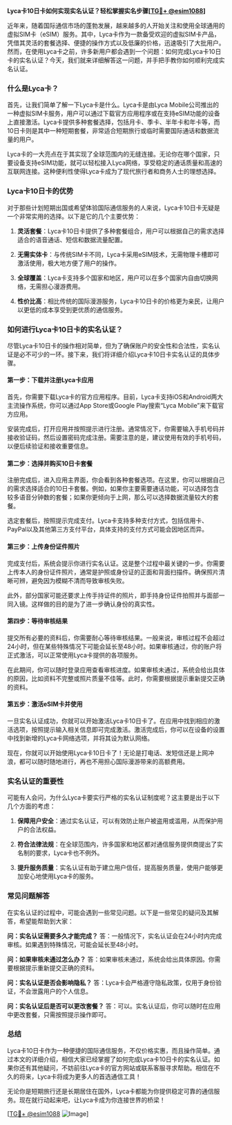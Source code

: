 **Lyca卡10日卡如何实现实名认证？轻松掌握实名步骤[[TG💪+ @esim1088](https://t.me/s/esim1088)]**

近年来，随着国际通信市场的蓬勃发展，越来越多的人开始关注和使用全球通用的虚拟SIM卡（eSIM）服务。其中，Lyca卡作为一款备受欢迎的虚拟SIM卡产品，凭借其灵活的套餐选择、便捷的操作方式以及低廉的价格，迅速吸引了大批用户。然而，在使用Lyca卡之前，许多新用户都会遇到一个问题：如何完成Lyca卡10日卡的实名认证？今天，我们就来详细解答这一问题，并手把手教你如何顺利完成实名认证。

### 什么是Lyca卡？

首先，让我们简单了解一下Lyca卡是什么。Lyca卡是由Lyca Mobile公司推出的一种虚拟SIM卡服务，用户可以通过下载官方应用程序或在支持eSIM功能的设备上直接激活。Lyca卡提供多种套餐选择，包括月卡、季卡、半年卡和年卡等，而10日卡则是其中一种短期套餐，非常适合短期旅行或临时需要国际通话和数据流量的用户。

Lyca卡的一大亮点在于其实现了全球范围内的无缝连接。无论你在哪个国家，只要设备支持eSIM功能，就可以轻松接入Lyca网络，享受稳定的通话质量和高速的互联网连接。这种便利性使得Lyca卡成为了现代旅行者和商务人士的理想选择。

### Lyca卡10日卡的优势

对于那些计划短期出国或希望体验国际通信服务的人来说，Lyca卡10日卡无疑是一个非常实用的选择。以下是它的几个主要优势：

1. **灵活套餐**：Lyca卡10日卡提供了多种套餐组合，用户可以根据自己的需求选择适合的语音通话、短信和数据流量配置。
   
2. **无需实体卡**：与传统SIM卡不同，Lyca卡采用eSIM技术，无需物理卡槽即可激活使用，极大地方便了用户的操作。
   
3. **全球覆盖**：Lyca卡支持多个国家和地区，用户可以在多个国家内自由切换网络，无需担心漫游费用。
   
4. **性价比高**：相比传统的国际漫游服务，Lyca卡10日卡的价格更为亲民，让用户以更低的成本享受到更优质的通信服务。

### 如何进行Lyca卡10日卡的实名认证？

尽管Lyca卡10日卡的操作相对简单，但为了确保账户的安全性和合法性，实名认证是必不可少的一环。接下来，我们将详细介绍Lyca卡10日卡实名认证的具体步骤。

#### 第一步：下载并注册Lyca卡应用

首先，你需要下载Lyca卡的官方应用程序。目前，Lyca卡支持iOS和Android两大主流操作系统，你可以通过App Store或Google Play搜索“Lyca Mobile”来下载官方应用。

安装完成后，打开应用并按照提示进行注册。通常情况下，你需要输入手机号码并接收验证码，然后设置密码完成注册。需要注意的是，建议使用有效的手机号码，以便后续验证和接收重要信息。

#### 第二步：选择并购买10日卡套餐

注册完成后，进入应用主界面，你会看到各种套餐选项。在这里，你可以根据自己的需求选择适合的10日卡套餐。例如，如果你主要需要通话功能，可以选择包含较多语音分钟数的套餐；如果你更倾向于上网，那么可以选择数据流量较大的套餐。

选定套餐后，按照提示完成支付。Lyca卡支持多种支付方式，包括信用卡、PayPal以及其他第三方支付平台，具体支持的支付方式可能会因地区而异。

#### 第三步：上传身份证件照片

完成支付后，系统会提示你进行实名认证。这是整个过程中最关键的一步。你需要上传本人的身份证件照片，通常是护照或身份证的正面和背面扫描件。确保照片清晰可辨，避免因为模糊不清而导致审核失败。

此外，部分国家可能还要求上传手持证件的照片，即手持身份证件拍照并与面部一同入镜。这样做的目的是为了进一步确认身份的真实性。

#### 第四步：等待审核结果

提交所有必要的资料后，你需要耐心等待审核结果。一般来说，审核过程不会超过24小时，但在某些特殊情况下可能会延长至48小时。如果审核通过，你的账户将正式激活，可以正常使用Lyca卡提供的各项服务。

在此期间，你可以随时登录应用查看审核进度。如果审核未通过，系统会给出具体的原因，比如资料不完整或照片质量不佳等。此时，你需要根据提示重新提交正确的资料。

#### 第五步：激活eSIM卡并使用

一旦实名认证成功，你就可以开始激活Lyca卡10日卡了。在应用中找到相应的激活选项，按照提示输入相关信息即可完成激活。激活完成后，你可以在设备的设置中找到新增的Lyca卡网络选项，并将其设为默认网络。

现在，你就可以开始使用Lyca卡10日卡了！无论是打电话、发短信还是上网冲浪，都可以随时随地进行，再也不用担心国际漫游带来的高额费用。

### 实名认证的重要性

可能有人会问，为什么Lyca卡要实行严格的实名认证制度呢？这主要是出于以下几个方面的考虑：

1. **保障用户安全**：通过实名认证，可以有效防止账户被盗用或滥用，从而保护用户的合法权益。
   
2. **符合法律法规**：在全球范围内，许多国家和地区都对通信服务提供商提出了实名制的要求，Lyca卡也不例外。
   
3. **提升服务质量**：实名认证有助于建立用户信任，提高服务质量，使用户能够更加安心地使用Lyca卡的服务。

### 常见问题解答

在实名认证的过程中，可能会遇到一些常见问题。以下是一些常见的疑问及其解答，希望能帮助到大家：

**问：实名认证需要多久才能完成？**
答：一般情况下，实名认证会在24小时内完成审核。如果遇到特殊情况，可能会延长至48小时。

**问：如果审核未通过怎么办？**
答：如果审核未通过，系统会给出具体原因。你需要根据提示重新提交正确的资料。

**问：实名认证是否会影响隐私？**
答：Lyca卡会严格遵守隐私政策，仅用于身份验证，不会泄露用户的个人信息。

**问：实名认证后是否可以更改套餐？**
答：可以。实名认证后，你可以随时在应用中更改套餐，只需按照提示操作即可。

### 总结

Lyca卡10日卡作为一种便捷的国际通信服务，不仅价格实惠，而且操作简单。通过本文的详细介绍，相信大家已经掌握了如何完成Lyca卡10日卡的实名认证。如果你还有其他疑问，不妨前往Lyca卡的官方网站或联系客服寻求帮助。相信在不久的将来，Lyca卡将成为更多人的首选通信工具！

无论你是短期旅行还是长期居住在国外，Lyca卡都能为你提供稳定可靠的通信服务。现在就行动起来吧，让Lyca卡成为你连接世界的桥梁！

[[TG💪+ @esim1088](https://t.me/s/esim1088) ![Image](https://i.postimg.cc/4NQfJmqS/Snipaste-2025-05-13-00-14-12.png)]